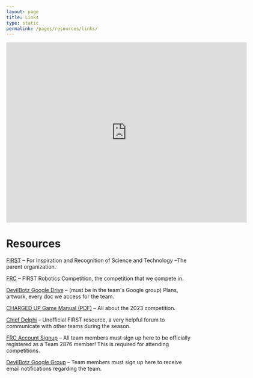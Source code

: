 ```yaml
---
layout: page
title: Links
type: static
permalink: /pages/resources/links/
---
```

<div class="entry-content" itemprop="text">
  <div class="row footer-pad">
    <div class="col-md-12">
      <div class="Flexible-container"><iframe
        src="https://mapsengine.google.com/map/embed?mid=zwxcX9v-WLCw.kLlG4CfLdTCY" width="640" height="480"
        frameborder="0"></iframe></div>
      <h1>Resources</h1>
      <p><a href="http://www.firstinspires.org" target="_blank">FIRST</a> &#8211; For Inspiration and Recognition of Science and Technology &#8211;The parent organization.</p>
      <p><a href="https://www.firstinspires.org/robotics/frc">FRC</a> &#8211; FIRST Robotics Competition, the competition that we compete in.</p>
      <p><a href="https://drive.google.com/drive/u/0/folders/0AHn98DdEIogOUk9PVA?usp=sharing"
        target="_blank">DevilBotz Google Drive</a> &#8211; (must be in the team's Google group) Plans, artwork, every doc we access for the team.</p>
      <p><a href="https://firstfrc.blob.core.windows.net/frc2023/Manual/2023FRCGameManual.pdf" rel="noopener"
        target="_blank">CHARGED UP Game Manual (PDF)</a> &#8211; All about the 2023 competition.</p>
      <p><a href="http://www.chiefdelphi.com/forums/portal.php">Chief Delphi</a> &#8211; Unofficial FIRST resource, a very helpful forum to communicate with other teams during the season.</p>
      <p><a href="https://my.firstinspires.org/AccountManager/Account/Register" target="_blank">FRC Account Signup</a> &#8211; All team members must sign up here to be officially registered as a Team 2876 member! This is required for attending competitions.</p>
      <p><a href="https://groups.google.com/g/devilbotz-team">DevilBotz Google Group</a> &#8211; Team members must sign up here to receive email notifications regarding the team.</p>
    </div>
  </div>
</div>
